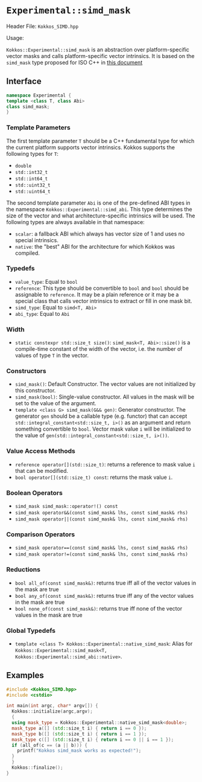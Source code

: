 # `Experimental::simd_mask`

Header File: `Kokkos_SIMD.hpp`

Usage: 

`Kokkos::Experimental::simd_mask` is an abstraction over platform-specific vector masks and calls platform-specific vector intrinsics.
It is based on the `simd_mask` type proposed for ISO C++ in [this document](https://www.open-std.org/jtc1/sc22/wg21/docs/papers/2019/n4808.pdf)

## Interface

```c++
namespace Experimental {
template <class T, class Abi>
class simd_mask;
}
```

### Template Parameters

The first template parameter `T` should be a C++ fundamental type for which the current platform supports vector intrinsics. Kokkos supports the following types for `T`:
 - `double`
 - `std::int32_t`
 - `std::int64_t`
 - `std::uint32_t`
 - `std::uint64_t`

The second template parameter `Abi` is one of the pre-defined ABI types in the namespace `Kokkos::Experimental::simd_abi`. This type determines the size of the vector and what architecture-specific intrinsics will be used. The following types are always available in that namespace:
 - `scalar`: a fallback ABI which always has vector size of 1 and uses no special intrinsics.
 - `native`: the "best" ABI for the architecture for which Kokkos was compiled.

### Typedefs

 *  `value_type`: Equal to `bool`
 *  `reference`: This type should be convertible to `bool` and `bool` should be assignable to `reference`. It may be a plain reference or it may be a special class that calls vector intrinsics to extract or fill in one mask bit.
 *  `simd_type`: Equal to `simd<T, Abi>`
 *  `abi_type`: Equal to `Abi`

### Width

 * `static constexpr std::size_t size()`: `simd_mask<T, Abi>::size()` is a compile-time constant of the width of the vector, i.e. the number of values of type `T` in the vector.

### Constructors

  * `simd_mask()`: Default Constructor. The vector values are not initialized by this constructor.
  * `simd_mask(bool)`: Single-value constructor. All values in the mask will be set to the value of the argument.
  * `template <class G> simd_mask(G&& gen)`: Generator constructor. The generator `gen` should be a callable type (e.g. functor) that can accept `std::integral_constant<std::size_t, i>()` as an argument and return something convertible to `bool`. Vector mask value `i` will be initialized to the value of `gen(std::integral_constant<std::size_t, i>())`.

### Value Access Methods
  * `reference operator[](std::size_t)`: returns a reference to mask value `i` that can be modified.
  * `bool operator[](std::size_t) const`: returns the mask value `i`.

### Boolean Operators
  * `simd_mask simd_mask::operator!() const`
  * `simd_mask operator&&(const simd_mask& lhs, const simd_mask& rhs)`
  * `simd_mask operator||(const simd_mask& lhs, const simd_mask& rhs)`

### Comparison Operators
  * `simd_mask operator==(const simd_mask& lhs, const simd_mask& rhs)`
  * `simd_mask operator!=(const simd_mask& lhs, const simd_mask& rhs)`

### Reductions
  * `bool all_of(const simd_mask&)`: returns true iff all of the vector values in the mask are true
  * `bool any_of(const simd_mask&)`: returns true iff any of the vector values in the mask are true
  * `bool none_of(const simd_mask&)`: returns true iff none of the vector values in the mask are true

### Global Typedefs
  * `template <class T> Kokkos::Experimental::native_simd_mask`: Alias for `Kokkos::Experimental::simd_mask<T, Kokkos::Experimental::simd_abi::native>`.

## Examples

```c++
#include <Kokkos_SIMD.hpp>
#include <cstdio>

int main(int argc, char* argv[]) {
  Kokkos::initialize(argc,argv);
  {
  using mask_type = Kokkos::Experimental::native_simd_mask<double>;
  mask_type a([] (std::size_t i) { return i == 0 });
  mask_type b([] (std::size_t i) { return i == 1 });
  mask_type c([] (std::size_t i) { return i == 0 || i == 1 });
  if (all_of(c == (a || b))) {
    printf("Kokkos simd_mask works as expected!");
  }
  }
  Kokkos::finalize();
}
```
